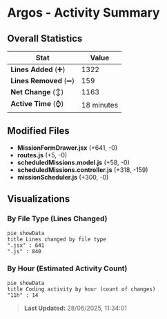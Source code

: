 # Argos - Activity Summary 

## Overall Statistics

| Stat                   | Value                                                             |
| ---------------------- | ----------------------------------------------------------------- |
| **Lines Added** (➕)   | 1322                                          |
| **Lines Removed** (➖) | 159                                        |
| **Net Change** (↕)    | 1163                |
| **Active Time** (⌚)   | 18 minutes |


## Modified Files
- **MissionFormDrawer.jsx** (+641, -0)
- **routes.js** (+5, -0)
- **scheduledMissions.model.js** (+58, -0)
- **scheduledMissions.controller.js** (+318, -159)
- **missionScheduler.js** (+300, -0)

## Visualizations

### By File Type (Lines Changed)

```mermaid
pie showData
title Lines changed by file type
".jsx" : 641
".js" : 840
```

### By Hour (Estimated Activity Count)

```mermaid
pie showData
title Coding activity by hour (count of changes)
"11h" : 14
```


> **Last Updated:** 28/06/2025, 11:34:01